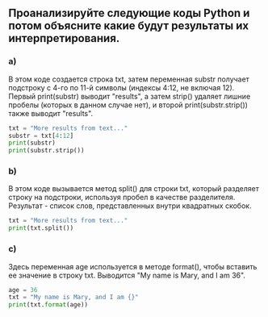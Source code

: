 ## Проанализируйте следующие коды Python и потом объясните какие будут результаты их интерпретирования.

### a) 
В этом коде создается строка txt, затем переменная substr получает подстроку с 4-го по 11-й символы (индексы 4:12, не включая 12). Первый print(substr) выводит "results", а затем strip() удаляет лишние пробелы (которых в данном случае нет), и второй print(substr.strip()) также выводит "results".
```python
txt = "More results from text..."
substr = txt[4:12]
print(substr)
print(substr.strip())
```

### b)
В этом коде вызывается метод split() для строки txt, который разделяет строку на подстроки, используя пробел в качестве разделителя. Результат - список слов, представленных внутри квадратных скобок.
```python
txt = "More results from text..."
print(txt.split()) 
```

### c)
Здесь переменная age используется в методе format(), чтобы вставить ее значение в строку txt. Выводится "My name is Mary, and I am 36".
```python
age = 36
txt = "My name is Mary, and I am {}"
print(txt.format(age))
```
